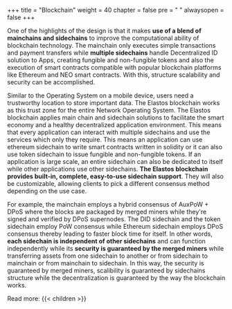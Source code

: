 +++
title = "Blockchain"
weight = 40
chapter = false
pre = "<i class='fa ela-folder'></i> "
alwaysopen = false
+++

One of the highlights of the design is that it makes **use of a blend of mainchains and sidechains** to improve the computational ability of blockchain technology. The mainchain only executes simple transactions and payment transfers while **multiple sidechains** handle Decentralized ID solution to Apps, creating fungible and non-fungible tokens and also the execution of smart contracts compatible with popular blockchain platforms like Ethereum and NEO smart contracts. With this, structure scalability and security can be accomplished.

Similar to the Operating System on a mobile device, users need a trustworthy location to store important data. The Elastos blockchain works as this trust zone for the entire Network Operating System. The Elastos blockchain applies main chain and sidechain solutions to facilitate the smart economy and a healthy decentralized application environment. This means that every application can interact with multiple sidechains and use the services which only they require. This means an application can use ethereum sidechain to write smart contracts written in solidity or it can also use token sidechain to issue fungible and non-fungible tokens. If an application is large scale, an entire sidechain can also be dedicated to itself while other applications use other sidechains. **The Elastos blockchain provides built-in, complete, easy-to-use sidechain support**. They will also be customizable, allowing clients to pick a different consensus method depending on the use case.

For example, the mainchain employs a hybrid consensus of AuxPoW + DPoS where the blocks are packaged by merged miners while they're signed and verified by DPoS supernodes. The DID sidechain and the token sidechain employ PoW consensus while Ethereum sidechain employs DPoS consensus thereby leading to faster block time for itself. In other words, **each sidechain is independent of other sidechains** and can function independently while its **security is guaranteed by the merged miners** while transferring assets from one sidechain to another or from sidechain to mainchain or from mainchain to sidechain. In this way, the security is guaranteed by merged miners, scalibility is guaranteed by sidechains structure while the decentralization is guaranteed by the way the blockchain works. 

Read more:
{{< children >}}